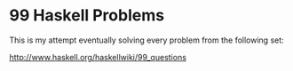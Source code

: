 99 Haskell Problems
===================

This is my attempt eventually solving every problem from the following
set:

<a href="http://www.haskell.org/haskellwiki/99_questions">http://www.haskell.org/haskellwiki/99_questions</a>
